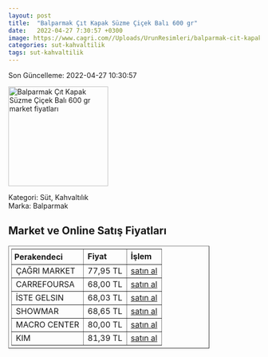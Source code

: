 ```yaml
---
layout: post
title:  "Balparmak Çıt Kapak Süzme Çiçek Balı 600 gr"
date:   2022-04-27 7:30:57 +0300
image: https://www.cagri.com//Uploads/UrunResimleri/balparmak-cit-kapak-suzme-cicek-bali-600-7822.jpg
categories: sut-kahvaltilik
tags: sut-kahvaltilik
---
```


Son Güncelleme: 2022-04-27 10:30:57

<img src="https://www.cagri.com//Uploads/UrunResimleri/balparmak-cit-kapak-suzme-cicek-bali-600-7822.jpg" width="200" alt="Balparmak Çıt Kapak Süzme Çiçek Balı 600 gr market fiyatları" />

Kategori: Süt, Kahvaltılık
<br />
Marka: Balparmak

<h2>Market ve Online Satış Fiyatları</h2>

<table border="1" style="padding: 5px;width:80%;">
  <tr>
    <td style="padding: 5px;"><strong>Perakendeci</strong></td>
    <td><strong>Fiyat</strong></td>
    <td><strong>İşlem</strong></td>
  </tr>
  <tr>
              <td title="Çağrı Market">ÇAĞRI MARKET</td>
              <td>77,95 TL</td>
              <td><a title="Çağrı Market" target="_blank" href="https://www.cagri.com/balparmak-cit-kapak-suzme-cicek-bali-600-gr">satın al</a></td>
            </tr><tr>
              <td title="CarrefourSA">CARREFOURSA</td>
              <td>68,00 TL</td>
              <td><a title="CarrefourSA" target="_blank" href="https://www.carrefoursa.com/balparmak-citkapak-cicek-bali-600-g-p-30089274">satın al</a></td>
            </tr><tr>
              <td title="İste Gelsin">İSTE GELSIN</td>
              <td>68,03 TL</td>
              <td><a title="İste Gelsin" target="_blank" href="https://www.istegelsin.com/urun/balparmak-cit-kapak-suzme-cicek-bali-600-gr_BLP14-AD">satın al</a></td>
            </tr><tr>
              <td title="Showmar">SHOWMAR</td>
              <td>68,65 TL</td>
              <td><a title="Showmar" target="_blank" href="https://www.showmar.com.tr/urun/balparmak-cicek-bali-600gr-sikma">satın al</a></td>
            </tr><tr>
              <td title="Macro Center">MACRO CENTER</td>
              <td>80,00 TL</td>
              <td><a title="Macro Center" target="_blank" href="https://www.macrocenter.com.tr/balparmak-citkapak-ozel-secim-cicek-bali-600-g-p-6c0701">satın al</a></td>
            </tr><tr>
              <td title="Kim">KIM</td>
              <td>81,39 TL</td>
              <td><a title="Kim" target="_blank" href="https://www.kimgeldi.com/balparmak-cicek-bali-citkapak-600-gr">satın al</a></td>
            </tr>
</table>
